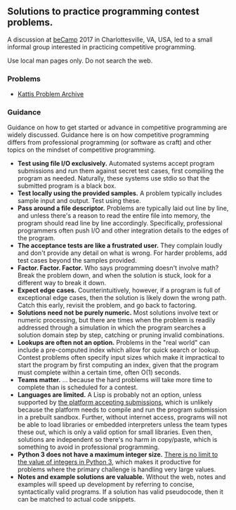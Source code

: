 ## Solutions to practice programming contest problems.

A discussion at [beCamp](http://becamp.org) 2017 in Charlottesville, VA, USA,
led to a small informal group interested in practicing competitive programming.

Use local man pages only. Do not search the web.


### Problems

* [Kattis Problem Archive](https://open.kattis.com/)


### Guidance

Guidance on how to get started or advance in competitive programming are widely
discussed. Guidance here is on how competitive programming differs from
professional programming (or software as craft) and other topics on the mindset
of competitive programming.

* **Test using file I/O exclusively.** Automated systems accept program
  submissions and run them against secret test cases, first compiling the
  program as needed. Naturally, these systems use stdio so that the submitted
  program is a black box.
* **Test locally using the provided samples.** A problem typically includes
  sample input and output. Test using these.
* **Pass around a file descriptor.** Problems are typically laid out line by
  line, and unless there's a reason to read the entire file into memory, the
  program should read line by line accordingly. Specifically, professional
  programmers often push I/O and other integration details to the edges of the
  program.
* **The acceptance tests are like a frustrated user.** They complain loudly and
  don't provide any detail on what is wrong. For harder problems, add test
  cases beyond the samples provided.
* **Factor. Factor. Factor.** Who says programming doesn't involve math? Break
  the problem down, and when the solution is stuck, look for a different way to
  break it down.
* **Expect edge cases.** Counterintuitively, however, if a program is full of
  exceptional edge cases, then the solution is likely down the wrong
  path. Catch this early, revisit the problem, and go back to factoring.
* **Solutions need not be purely numeric.** Most solutions involve text or
  numeric processing, but there are times when the problem is readily addressed
  through a simulation in which the program searches a solution domain step by
  step, catching or pruning invalid combinations.
* **Lookups are often not an option.** Problems in the "real world" can include
  a pre-computed index which allow for quick search or lookup. Contest problems
  often specify input sizes which make it impractical to start the program by
  first computing an index, given that the program must complete within a
  certain time, often O(1) seconds.
* **Teams matter.** ... because the hard problems will take more time to
  complete than is scheduled for a contest.
* **Languages are limited.** A Lisp is probably not an option, unless supported
  by [the platform accepting submissions](https://open.kattis.com/help), which
  is unlikely because the platform needs to compile and run the program
  submission in a prebuilt sandbox.  Further, without internet access, programs
  will not be able to load libraries or embedded interpreters unless the team
  types these out, which is only a valid option for small libraries. Even then,
  solutions are independent so there's no harm in copy/paste, which is
  something to avoid in professional programming.
* **Python 3 does not have a maximum integer size.** [There is no limit to the
  value of integers in Python 3][Python 3 Integers], which makes it productive
  for problems where the primary challenge is handling very large values.
* **Notes and example solutions are valuable.** Without the web, notes and
  examples will speed up development by referring to concise, syntactically
  valid programs. If a solution has valid pseudocode, then it can be matched to
  actual code snippets.

[Python 3 Integers]: https://docs.python.org/3/whatsnew/3.0.html#integers
